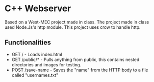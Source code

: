 # C++ Webserver
Based on a West-MEC project made in class. The project made in class used Node.Js's http module. This project uses crow to handle http.

## Functionalities
- GET / - Loads index.html
- GET /public/* - Pulls anything from public, this contains nested directories and images for testing.
- POST /save-name - Saves the "name" from the HTTP body to a file called "usernames.txt"

